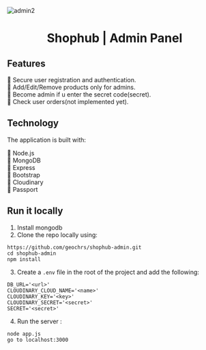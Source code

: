 ![admin2](https://github.com/geochrs/shophub-admin/assets/125922884/9ab6e08a-5454-436f-b74b-43d3be461572)

<h1 align="center">
Shophub | Admin Panel
</h1>
<p align="center">

## Features

:radio_button: Secure user registration and authentication. <br>
:radio_button: Add/Edit/Remove products only for admins. <br>
:radio_button: Become admin if u enter the secret code(secret). <br>
:radio_button: Check user orders(not implemented yet). <br>

## Technology

The application is built with:

:radio_button: Node.js <br>
:radio_button: MongoDB <br>
:radio_button: Express <br>
:radio_button: Bootstrap <br>
:radio_button: Cloudinary <br>
:radio_button: Passport

## Run it locally


1. Install mongodb
2. Clone the repo locally using:
```
https://github.com/geochrs/shophub-admin.git
cd shophub-admin
npm install 
```
3. Create a `.env` file in the root of the project and add the following:
```
DB_URL='<url>'
CLOUDINARY_CLOUD_NAME='<name>'
CLOUDINARY_KEY='<key>'
CLOUDINARY_SECRET='<secret>'
SECRET='<secret>'
```
4. Run the server :
```
node app.js
go to localhost:3000
```

